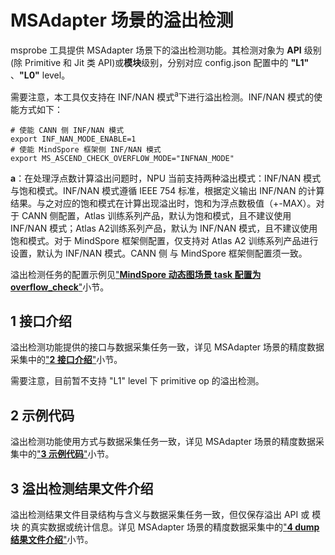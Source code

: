 # MSAdapter 场景的溢出检测

msprobe 工具提供 MSAdapter 场景下的溢出检测功能。其检测对象为 **API** 级别(除 Primitive 和 Jit 类 API)或**模块**级别，分别对应 config.json 配置中的 **"L1"** 、**"L0"** level。

需要注意，本工具仅支持在 INF/NAN 模式<sup>a</sup>下进行溢出检测。INF/NAN 模式的使能方式如下：

```Shell
# 使能 CANN 侧 INF/NAN 模式
export INF_NAN_MODE_ENABLE=1
# 使能 MindSpore 框架侧 INF/NAN 模式
export MS_ASCEND_CHECK_OVERFLOW_MODE="INFNAN_MODE"
```

**a**：在处理浮点数计算溢出问题时，NPU 当前支持两种溢出模式：INF/NAN 模式与饱和模式。INF/NAN 模式遵循 IEEE 754 标准，根据定义输出 INF/NAN 的计算结果。与之对应的饱和模式在计算出现溢出时，饱和为浮点数极值（+-MAX）。对于 CANN 侧配置，Atlas 训练系列产品，默认为饱和模式，且不建议使用 INF/NAN 模式；Atlas A2训练系列产品，默认为 INF/NAN 模式，且不建议使用饱和模式。对于 MindSpore 框架侧配置，仅支持对 Atlas A2 训练系列产品进行设置，默认为 INF/NAN 模式。CANN 侧 与 MindSpore 框架侧配置须一致。

溢出检测任务的配置示例见["**MindSpore 动态图场景 task 配置为 overflow_check**"](./03.config_examples.md#33-task配置为overflow_check)小节。


## 1 接口介绍

溢出检测功能提供的接口与数据采集任务一致，详见 MSAdapter 场景的精度数据采集中的["**2 接口介绍**"](./29.data_dump_MSAdapter.md#2-接口介绍)小节。

需要注意，目前暂不支持 "L1" level 下 primitive op 的溢出检测。

## 2 示例代码

溢出检测功能使用方式与数据采集任务一致，详见 MSAdapter 场景的精度数据采集中的["**3 示例代码**"](./29.data_dump_MSAdapter.md#3-示例代码)小节。

## 3 溢出检测结果文件介绍

溢出检测结果文件目录结构与含义与数据采集任务一致，但仅保存溢出 API 或 模块 的真实数据或统计信息。详见 MSAdapter 场景的精度数据采集中的["**4 dump 结果文件介绍**"](./29.data_dump_MSAdapter.md#4-dump-结果文件介绍)小节。